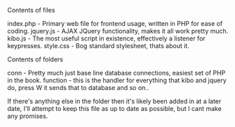 Contents of files

index.php - Primary web file for frontend usage, written in PHP for ease of coding.
jquery.js - AJAX JQuery functionality, makes it all work pretty much.
kibo.js - The most useful script in existence, effectively a listener for keypresses.
style.css - Bog standard stylesheet, thats about it.


Contents of folders

conn - Pretty much just base line database connections, easiest set of PHP in the book.
function - this is the handler for everything that kibo and jquery do, press W it sends that to database and so on..

If there's anything else in the folder then it's likely been added in at a later date, I'll attempt to keep this 
file as up to date as possible, but I cant make any promises. 
